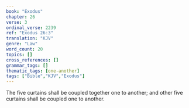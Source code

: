 ```yaml
---
book: "Exodus"
chapter: 26
verse: 3
ordinal_verse: 2239
ref: "Exodus 26:3"
translation: "KJV"
genre: "Law"
word_count: 20
topics: []
cross_references: []
grammar_tags: []
thematic_tags: [one-another]
tags: ["Bible","KJV","Exodus"]
---
```

The five curtains shall be coupled together one to another; and other five curtains shall be coupled one to another.
